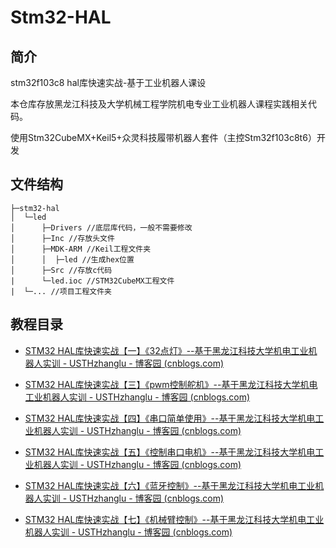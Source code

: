 # Stm32-HAL
## 简介

 stm32f103c8 hal库快速实战-基于工业机器人课设

本仓库存放黑龙江科技及大学机械工程学院机电专业工业机器人课程实践相关代码。

使用Stm32CubeMX+Keil5+众灵科技履带机器人套件（主控Stm32f103c8t6）开发

## 文件结构

```
├─stm32-hal
│  └─led
│      ├─Drivers //底层库代码，一般不需要修改
│      ├─Inc //存放头文件
│      ├─MDK-ARM //Keil工程文件夹
│      │  ├─led //生成hex位置
│      ├─Src //存放c代码
|	   └─led.ioc //STM32CubeMX工程文件     
|  └─... //项目工程文件夹
```

## 教程目录

- [STM32 HAL库快速实战【一】《32点灯》--基于黑龙江科技大学机电工业机器人实训 - USTHzhanglu - 博客园 (cnblogs.com)](https://www.cnblogs.com/USTHzhanglu/p/15640624.html)

- [STM32 HAL库快速实战【三】《pwm控制舵机》--基于黑龙江科技大学机电工业机器人实训 - USTHzhanglu - 博客园 (cnblogs.com)](https://www.cnblogs.com/USTHzhanglu/p/15643282.html)

- [STM32 HAL库快速实战【四】《串口简单使用》--基于黑龙江科技大学机电工业机器人实训 - USTHzhanglu - 博客园 (cnblogs.com)](https://www.cnblogs.com/USTHzhanglu/p/15645877.html)
- [STM32 HAL库快速实战【五】《控制串口电机》--基于黑龙江科技大学机电工业机器人实训 - USTHzhanglu - 博客园 (cnblogs.com)](https://www.cnblogs.com/USTHzhanglu/p/15649097.html)

- [STM32 HAL库快速实战【六】《蓝牙控制》--基于黑龙江科技大学机电工业机器人实训 - USTHzhanglu - 博客园 (cnblogs.com)](https://www.cnblogs.com/USTHzhanglu/p/15650873.html)

- [STM32 HAL库快速实战【七】《机械臂控制》--基于黑龙江科技大学机电工业机器人实训 - USTHzhanglu - 博客园 (cnblogs.com)](https://www.cnblogs.com/USTHzhanglu/p/15662604.html)
